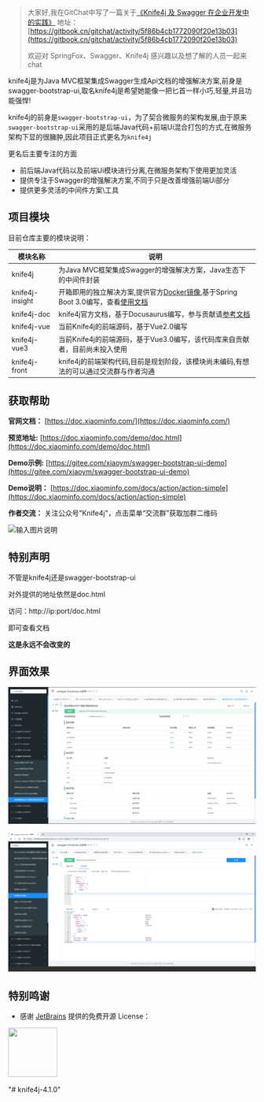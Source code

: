 >大家好,我在GitChat中写了一篇关于[《Knife4j 及 Swagger 在企业开发中的实践》](https://gitbook.cn/gitchat/activity/5f86b4cb1772090f20e13b03)
>地址：[https://gitbook.cn/gitchat/activity/5f86b4cb1772090f20e13b03](https://gitbook.cn/gitchat/activity/5f86b4cb1772090f20e13b03)
>
>欢迎对 SpringFox、Swagger、Knife4j 感兴趣以及想了解的人员一起来chat 
>

knife4j是为Java MVC框架集成Swagger生成Api文档的增强解决方案,前身是swagger-bootstrap-ui,取名knife4j是希望她能像一把匕首一样小巧,轻量,并且功能强悍!

knife4j的前身是`swagger-bootstrap-ui`，为了契合微服务的架构发展,由于原来`swagger-bootstrap-ui`采用的是后端Java代码+前端Ui混合打包的方式,在微服务架构下显的很臃肿,因此项目正式更名为`knife4j`

更名后主要专注的方面

- 前后端Java代码以及前端Ui模块进行分离,在微服务架构下使用更加灵活
- 提供专注于Swagger的增强解决方案,不同于只是改善增强前端Ui部分
- 提供更多灵活的中间件方案\工具

## 项目模块

目前仓库主要的模块说明：

| 模块名称             | 说明                                                         |
| -------------------- | ------------------------------------------------------------ |
| knife4j              | 为Java MVC框架集成Swagger的增强解决方案，Java生态下的中间件封装                      |
| knife4j-insight |开箱即用的独立解决方案,提供官方[Docker镜像](https://hub.docker.com/repository/docker/xiaoymin/knife4j/general),基于Spring Boot 3.0编写，查看[使用文档](https://doc.xiaominfo.com/docs/middleware-sources/desktop-introduction)|
| knife4j-doc    | knife4j官方文档，基于Docusaurus编写，参与贡献请[参考文档](https://doc.xiaominfo.com/docs/community/joinus)      |
| knife4j-vue      |当前Knife4j的前端源码，基于Vue2.0编写                         |
| knife4j-vue3      |当前Knife4j的前端源码，基于Vue3.0编写，该代码库来自贡献者，目前尚未投入使用                        |
| knife4j-front        | knife4j的前端架构代码,目前是规划阶段，该模块尚未编码,有想法的可以通过交流群与作者沟通    |




## 获取帮助


**官网文档：** [https://doc.xiaominfo.com/](https://doc.xiaominfo.com/)

**预览地址:** [https://doc.xiaominfo.com/demo/doc.html](https://doc.xiaominfo.com/demo/doc.html)

**Demo示例:** [https://gitee.com/xiaoym/swagger-bootstrap-ui-demo](https://gitee.com/xiaoym/swagger-bootstrap-ui-demo)

**Demo说明：** [https://doc.xiaominfo.com/docs/action/action-simple](https://doc.xiaominfo.com/docs/action/action-simple)

**作者交流：** 关注公众号"Knife4j"，点击菜单“交流群”获取加群二维码


![输入图片说明](https://foruda.gitee.com/images/1661053867569480310/扫码_搜索联合传播样式-标准色版.png "扫码_搜索联合传播样式-标准色版.png")




## 特别声明

不管是knife4j还是swagger-bootstrap-ui

对外提供的地址依然是doc.html

访问：http://ip:port/doc.html

即可查看文档

**这是永远不会改变的**



## 界面效果

![接口说明](static/1.png)

![接口调试](static/8.png)


## 特别鸣谢

- 感谢 [JetBrains](https://jb.gg/OpenSourceSupport) 提供的免费开源 License：

<img src="https://resources.jetbrains.com/storage/products/company/brand/logos/jb_beam.png"  width="100" height="100" />

"# knife4j-4.1.0" 
